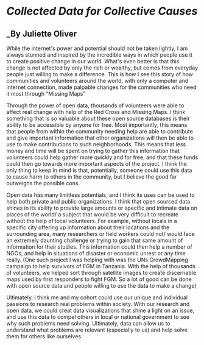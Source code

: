 # *__Collected Data for Collective Causes__*
## _By Juliette Oliver
While the internet's power and potential should not be taken lightly, I am always stunned and inspired by the incredible ways in which people use it to create positive change in our world. What's even better is that this change is not affected by only the rich or wealthy, but comes from everyday people just willing to make a difference. This is how I see this story of how communities and volunteers around the world, with only a computer and internet connection, made palpable changes for the communities who need it most through “Missing Maps”

Through the power of open data, thousands of volunteers were able to affect real change with help of the Red Cross and Missing Maps. I think something that is so valuable about these open source databases is their ability to be accessible by anyone for free. Most importantly, this means that people from within the community needing help are able to contribute and give important information that other organizations will then be able to use to make contributions to such neighborhoods. This means that less money and time will be spent on trying to gather this information that volunteers could help gather more quickly and for free, and that these funds could then go towards more important aspects of the project. I think the only thing to keep in mind is that, potentially, someone could use this data to cause harm to others in the community, but I believe the good far outweighs the possible cons.

Open data has many limitless potentials, and I think its uses can be used to help both private and public organizations. I think that open sourced data shines in its ability to provide large amounts or specific and intimate data on places of the world/ a subject that would be very difficult to recreate without the help of local volunteers. For example, without locals in a specific city offering up information about their locations and the surrounding area, many researchers or field workers could not/ would face an extremely daunting challenge or trying to gain that same amount of information for their studies. This information could then help a number of NGOs, and help in situations of disaster or economic unrest or any time really. 
(One such project I was helping with was the UNs CrowdMapping campaign to help survivors of FGM in Tanzania. With the help of thousands of volunteers, we helped sort through satellite images to create discernable maps used by first responders to fight FGM. So a lot of good can be done with open source data and people willing to use the data to make a change)

Ultimately, I think me and my cohort could use our unique and individual passions to research real problems within society. With our research and open data, we could creat data visualizations that shine a light on an issue, and use this data to compel others in local or national government to see why such problems need solving. Ultimately, data can allow us to understand what problems are relevant (especially to us) and help solve them for others like ourselves. 
